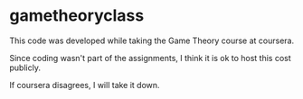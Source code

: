 gametheoryclass
===============

This code was developed while taking the Game Theory course at coursera.

Since coding wasn't part of the assignments, I think it is ok to host this cost publicly.

If coursera disagrees, I will take it down.
